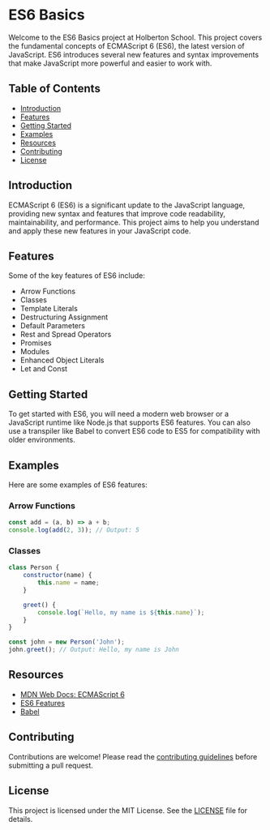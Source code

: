 # ES6 Basics

Welcome to the ES6 Basics project at Holberton School. This project covers the fundamental concepts of ECMAScript 6 (ES6), the latest version of JavaScript. ES6 introduces several new features and syntax improvements that make JavaScript more powerful and easier to work with.

## Table of Contents

- [Introduction](#introduction)
- [Features](#features)
- [Getting Started](#getting-started)
- [Examples](#examples)
- [Resources](#resources)
- [Contributing](#contributing)
- [License](#license)

## Introduction

ECMAScript 6 (ES6) is a significant update to the JavaScript language, providing new syntax and features that improve code readability, maintainability, and performance. This project aims to help you understand and apply these new features in your JavaScript code.

## Features

Some of the key features of ES6 include:

- Arrow Functions
- Classes
- Template Literals
- Destructuring Assignment
- Default Parameters
- Rest and Spread Operators
- Promises
- Modules
- Enhanced Object Literals
- Let and Const

## Getting Started

To get started with ES6, you will need a modern web browser or a JavaScript runtime like Node.js that supports ES6 features. You can also use a transpiler like Babel to convert ES6 code to ES5 for compatibility with older environments.

## Examples

Here are some examples of ES6 features:

### Arrow Functions

```javascript
const add = (a, b) => a + b;
console.log(add(2, 3)); // Output: 5
```

### Classes

```javascript
class Person {
    constructor(name) {
        this.name = name;
    }

    greet() {
        console.log(`Hello, my name is ${this.name}`);
    }
}

const john = new Person('John');
john.greet(); // Output: Hello, my name is John
```

## Resources

- [MDN Web Docs: ECMAScript 6](https://developer.mozilla.org/en-US/docs/Web/JavaScript/Reference/Classes)
- [ES6 Features](https://github.com/lukehoban/es6features)
- [Babel](https://babeljs.io/)

## Contributing

Contributions are welcome! Please read the [contributing guidelines](CONTRIBUTING.md) before submitting a pull request.

## License

This project is licensed under the MIT License. See the [LICENSE](LICENSE) file for details.